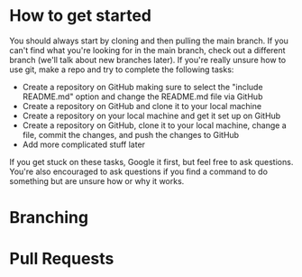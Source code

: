 # How to get started
You should always start by cloning and then pulling the main branch. If you can't find what you're looking for in the main branch, check out a different branch (we'll talk about new branches later). If you're really unsure how to use git, make a repo and try to complete the following tasks:

- Create a repository on GitHub making sure to select the "include README.md" option and change the README.md file via GitHub
- Create a repository on GitHub and clone it to your local machine 
- Create a repository on your local machine and get it set up on GitHub
- Create a repository on GitHub, clone it to your local machine, change a file, commit the changes, and push the changes to GitHub
- Add more complicated stuff later

If you get stuck on these tasks, Google it first, but feel free to ask questions. You're also encouraged to ask questions if you find a command to do something but are unsure how or why it works.


# Branching


# Pull Requests
